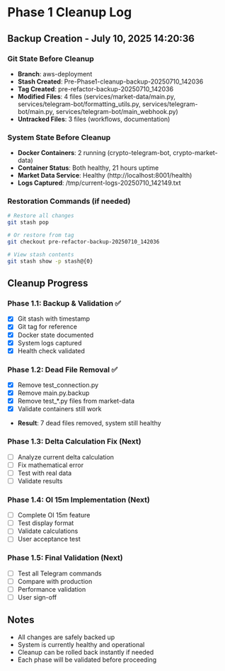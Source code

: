# Phase 1 Cleanup Log

## Backup Creation - July 10, 2025 14:20:36

### Git State Before Cleanup
- **Branch**: aws-deployment
- **Stash Created**: Pre-Phase1-cleanup-backup-20250710_142036
- **Tag Created**: pre-refactor-backup-20250710_142036
- **Modified Files**: 4 files (services/market-data/main.py, services/telegram-bot/formatting_utils.py, services/telegram-bot/main.py, services/telegram-bot/main_webhook.py)
- **Untracked Files**: 3 files (workflows, documentation)

### System State Before Cleanup
- **Docker Containers**: 2 running (crypto-telegram-bot, crypto-market-data)
- **Container Status**: Both healthy, 21 hours uptime
- **Market Data Service**: Healthy (http://localhost:8001/health)
- **Logs Captured**: /tmp/current-logs-20250710_142149.txt

### Restoration Commands (if needed)
```bash
# Restore all changes
git stash pop

# Or restore from tag
git checkout pre-refactor-backup-20250710_142036

# View stash contents
git stash show -p stash@{0}
```

## Cleanup Progress

### Phase 1.1: Backup & Validation ✅
- [x] Git stash with timestamp
- [x] Git tag for reference
- [x] Docker state documented
- [x] System logs captured
- [x] Health check validated

### Phase 1.2: Dead File Removal ✅
- [x] Remove test_connection.py
- [x] Remove main.py.backup  
- [x] Remove test_*.py files from market-data
- [x] Validate containers still work
- **Result**: 7 dead files removed, system still healthy

### Phase 1.3: Delta Calculation Fix (Next)
- [ ] Analyze current delta calculation
- [ ] Fix mathematical error
- [ ] Test with real data
- [ ] Validate results

### Phase 1.4: OI 15m Implementation (Next)
- [ ] Complete OI 15m feature
- [ ] Test display format
- [ ] Validate calculations
- [ ] User acceptance test

### Phase 1.5: Final Validation (Next)
- [ ] Test all Telegram commands
- [ ] Compare with production
- [ ] Performance validation
- [ ] User sign-off

## Notes
- All changes are safely backed up
- System is currently healthy and operational
- Cleanup can be rolled back instantly if needed
- Each phase will be validated before proceeding